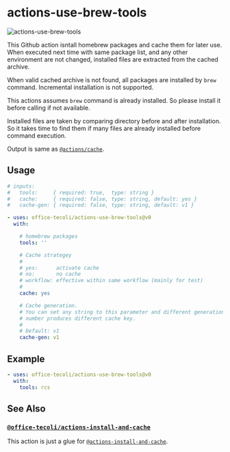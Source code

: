 # actions-use-brew-tools

![actions-use-brew-tools](https://github.com/office-tecoli/actions-use-brew-tools/actions/workflows/test.yml/badge.svg)

This Github action isntall homebrew packages and cache them for later
use.  When executed next time with same package list, and any other
environment are not changed, installed files are extracted from the
cached archive.

When valid cached archive is not found, all packages are installed by
`brew` command.  Incremental installation is not supported.

This actions assumes `brew` command is already installed.  So please
install it before calling if not available.

Installed files are taken by comparing directory before and after
installation.  So it takes time to find them if many files are already
installed before command execution.

Output is same as
[`@actions/cache`](https://github.com/actions/cache).

## Usage

```yaml
# inputs:
#   tools:     { required: true,  type: string }
#   cache:     { required: false, type: string, default: yes }
#   cache-gen: { required: false, type: string, default: v1 }

- uses: office-tecoli/actions-use-brew-tools@v0
  with:

    # homebrew packages
    tools: ''

    # Cache strategey
    #
    # yes:      activate cache
    # no:       no cache
    # workflow: effective within same workflow (mainly for test)
    #
    cache: yes

    # Cache generation.
    # You can set any string to this parameter and different generation
    # number produces different cache key.
    #
    # Default: v1
    cache-gen: v1
```

## Example

```yaml
- uses: office-tecoli/actions-use-brew-tools@v0
  with:
    tools: rcs
```

## See Also

### [`@office-tecoli/actions-install-and-cache`](https://github.com/office-tecoli/actions-install-and-cache)

This action is just a glue for
[`@actions-install-and-cache`](https://github.com/office-tecoli/actions-install-and-cache).
